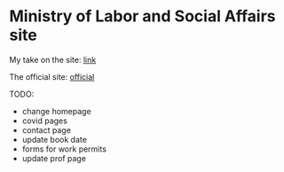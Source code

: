 # Ministry of Labor and Social Affairs site

My take on the site: [link](https://eam-ministry.herokuapp.com/)

The official site: [official](https://www.ypakp.gr/)

TODO:
- change homepage
- covid pages
- contact page
- update book date
- forms for work permits
- update prof page

